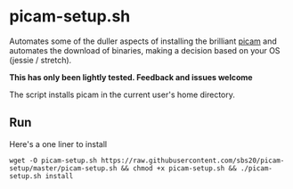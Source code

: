 # picam-setup.sh

Automates some of the duller aspects of installing the brilliant
[picam](https://github.com/iizukanao/picam) and automates the download of
binaries, making a decision based on your OS (jessie / stretch).

**This has only been lightly tested. Feedback and issues welcome**

The script installs picam in the current user's home directory.

## Run
Here's a one liner to install
```
wget -O picam-setup.sh https://raw.githubusercontent.com/sbs20/picam-setup/master/picam-setup.sh && chmod +x picam-setup.sh && ./picam-setup.sh install
```
